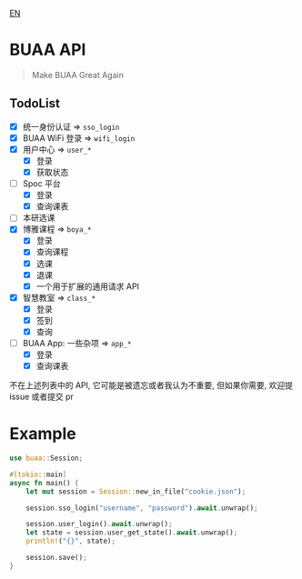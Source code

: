 [EN](./Readme.md)
# BUAA API

> Make BUAA Great Again

## TodoList

- [x] 统一身份认证 => `sso_login`
- [x] BUAA WiFi 登录 => `wifi_login`
- [x] 用户中心 => `user_*`
  - [x] 登录
  - [x] 获取状态
- [ ] Spoc 平台
  - [x] 登录
  - [x] 查询课表
- [ ] 本研选课
- [x] 博雅课程 => `boya_*`
  - [x] 登录
  - [x] 查询课程
  - [x] 选课
  - [x] 退课
  - [x] 一个用于扩展的通用请求 API
- [x] 智慧教室 => `class_*`
  - [x] 登录
  - [x] 签到
  - [x] 查询
- [ ] BUAA App: 一些杂项 => `app_*`
  - [x] 登录
  - [x] 查询课表

不在上述列表中的 API, 它可能是被遗忘或者我认为不重要, 但如果你需要, 欢迎提 issue 或者提交 pr

# Example

```rust
use buaa::Session;

#[tokio::main]
async fn main() {
    let mut session = Session::new_in_file("cookie.json");

    session.sso_login("username", "password").await.unwrap();

    session.user_login().await.unwrap();
    let state = session.user_get_state().await.unwrap();
    println!("{}", state);

    session.save();
}
```